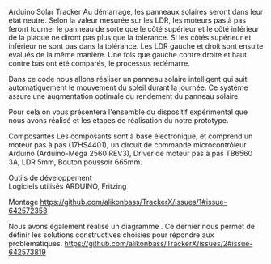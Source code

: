 Arduino Solar Tracker
Au démarrage, les panneaux solaires seront dans leur état neutre. Selon la valeur mesurée sur les LDR, les moteurs pas à pas feront tourner le panneau de sorte que le côté supérieur et le côté inférieur de la plaque ne diront pas plus que la tolérance. Si les côtés supérieur et inférieur ne sont pas dans la tolérance. Les LDR gauche et droit sont ensuite évalués de la même manière. Une fois que gauche contre droite et haut contre bas ont été comparés, le processus redémarre.

Dans ce code nous allons réaliser un panneau solaire intelligent qui suit automatiquement le mouvement du soleil durant la journée. Ce système assure une augmentation optimale du rendement du panneau solaire.

Pour cela on vous présentera l'ensemble du dispositif expérimental que nous avons réalisé et les étapes de réalisation du notre prototype.
 
Composantes 
Les composants sont à base électronique, et comprend un moteur pas à pas (17HS4401), un circuit de commande microcontrôleur Arduino (Arduino-Mega 2560 REV3), Driver de moteur pas à pas TB6560 3A, LDR 5mm, Bouton poussoir 6*6*5mm.

Outils de développement  
Logiciels utilisés ARDUINO, Fritzing

Montage
https://github.com/alikonbass/TrackerX/issues/1#issue-642572353

Nous avons également réalisé un diagramme . Ce dernier nous permet de définir les solutions constructives choisies pour répondre aux problématiques. 
https://github.com/alikonbass/TrackerX/issues/2#issue-642573819
